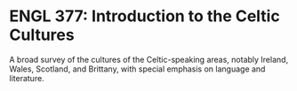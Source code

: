 # ENGL 377: Introduction to the Celtic Cultures

A broad survey of the cultures of the Celtic-speaking areas, notably Ireland, Wales, Scotland, and Brittany, with special emphasis on language and literature.